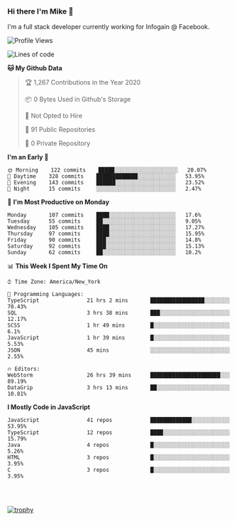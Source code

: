 ### Hi there I'm Mike 👋
I'm a full stack developer currently working for Infogain @ Facebook.

<!--START_SECTION:waka-->
![Profile Views](http://img.shields.io/badge/Profile%20Views-4-blue)

![Lines of code](https://img.shields.io/badge/From%20Hello%20World%20I%27ve%20Written-8.6%20million%20lines%20of%20code-blue)

**🐱 My Github Data** 

> 🏆 1,267 Contributions in the Year 2020
 > 
> 📦 0 Bytes Used in Github's Storage 
 > 
> 🚫 Not Opted to Hire
 > 
> 📜 91 Public Repositories
 > 
> 🔑 0 Private Repository 
 > 
**I'm an Early 🐤** 

```text
🌞 Morning    122 commits    █████░░░░░░░░░░░░░░░░░░░░   20.07% 
🌆 Daytime    328 commits    █████████████░░░░░░░░░░░░   53.95% 
🌃 Evening    143 commits    ██████░░░░░░░░░░░░░░░░░░░   23.52% 
🌙 Night      15 commits     ░░░░░░░░░░░░░░░░░░░░░░░░░   2.47%

```
📅 **I'm Most Productive on Monday** 

```text
Monday       107 commits    ████░░░░░░░░░░░░░░░░░░░░░   17.6% 
Tuesday      55 commits     ██░░░░░░░░░░░░░░░░░░░░░░░   9.05% 
Wednesday    105 commits    ████░░░░░░░░░░░░░░░░░░░░░   17.27% 
Thursday     97 commits     ████░░░░░░░░░░░░░░░░░░░░░   15.95% 
Friday       90 commits     ███░░░░░░░░░░░░░░░░░░░░░░   14.8% 
Saturday     92 commits     ███░░░░░░░░░░░░░░░░░░░░░░   15.13% 
Sunday       62 commits     ██░░░░░░░░░░░░░░░░░░░░░░░   10.2%

```


📊 **This Week I Spent My Time On** 

```text
⌚︎ Time Zone: America/New_York

💬 Programming Languages: 
TypeScript               21 hrs 2 mins       █████████████████░░░░░░░░   70.43% 
SQL                      3 hrs 38 mins       ███░░░░░░░░░░░░░░░░░░░░░░   12.17% 
SCSS                     1 hr 49 mins        █░░░░░░░░░░░░░░░░░░░░░░░░   6.1% 
JavaScript               1 hr 39 mins        █░░░░░░░░░░░░░░░░░░░░░░░░   5.53% 
JSON                     45 mins             ░░░░░░░░░░░░░░░░░░░░░░░░░   2.55%

🔥 Editors: 
WebStorm                 26 hrs 39 mins      ██████████████████████░░░   89.19% 
DataGrip                 3 hrs 13 mins       ██░░░░░░░░░░░░░░░░░░░░░░░   10.81%

```

**I Mostly Code in JavaScript** 

```text
JavaScript               41 repos            █████████████░░░░░░░░░░░░   53.95% 
TypeScript               12 repos            ████░░░░░░░░░░░░░░░░░░░░░   15.79% 
Java                     4 repos             █░░░░░░░░░░░░░░░░░░░░░░░░   5.26% 
HTML                     3 repos             █░░░░░░░░░░░░░░░░░░░░░░░░   3.95% 
C                        3 repos             █░░░░░░░░░░░░░░░░░░░░░░░░   3.95%

```



<!--END_SECTION:waka-->

##### &nbsp;
[![trophy](https://github-profile-trophy.vercel.app/?username=uptonm&theme=dracula)](https://github.com/ryo-ma/github-profile-trophy)
